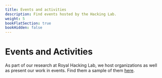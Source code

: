 ```yaml
---
title: Events and activities
description: Find events hosted by the Hacking Lab.
weight: 5
bookFlatSection: true
bookHidden: false
---
```


# Events and Activities

As part of our research at Royal Hacking Lab, we host organizations as well as present our work in events.
Find them a sample of them [here](https://people.kth.se/~emsuren/talks.html?CC).
